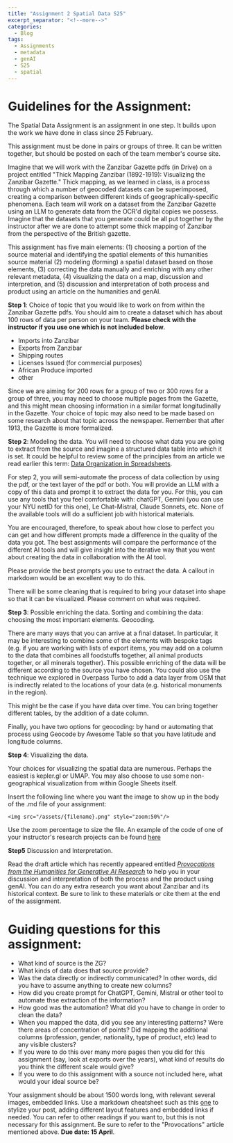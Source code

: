 ```yaml
---
title: "Assignment 2 Spatial Data S25"
excerpt_separator: "<!--more-->"
categories:
  - Blog
tags:
  - Assignments
  - metadata
  - genAI
  - S25 
  - spatial
---
```


# Guidelines for the Assignment: 

The Spatial Data Assignment is an assignment in one step. It builds upon the work we have done in class since 25 February. 

This assignment must be done in pairs or groups of three. It can be written together, but should be posted on each of the team member's course site. 

Imagine that we will work with the Zanzibar Gazette pdfs (in Drive) on a project entitled "Thick Mapping Zanzibar (1892-1919): Visualizing the Zanzibar Gazette." Thick mapping, as we learned in class, is a process through which a number of geocoded datasets can be superimposed, creating a comparison between different kinds of geographically-specific phenomena. Each team will work on a dataset from the Zanzibar Gazette using an LLM to generate data from the OCR'd digital copies we possess. Imagine that the datasets that you generate could be all put together by the instructor after we are done to attempt some thick mapping of Zanzibar from the perspective of the British gazette. 

This assignment has five main elements: (1) choosing a portion of the source material and identifying the spatial elements of this humanities source material (2) modeling (forming) a spatial dataset based on those elements, (3) correcting the data manually and enriching with any other relevant metadata, (4) visualizing the data on a map, discussion and interpretion, and (5) discussion and interpretation of both process and product using an article on the humanities and genAI.

**Step 1**: Choice of topic that you would like to work on from within the Zanzibar Gazette pdfs. You should aim to create a dataset which has about 100 rows of data per person on your team. **Please check with the instructor if you use one which is not included below**. 

- Imports into Zanzibar
- Exports from Zanzibar
- Shipping routes 
- Licenses Issued (for commercial purposes)
- African Produce imported
- other 

Since we are aiming for 200 rows for a group of two or 300 rows for a group of three, you may need to choose multiple pages from the Gazette, and this might mean choosing information in a similar format longitudinally in the Gazette. Your choice of topic may also need to be made based on some research about that topic across the newspaper. Remember that after 1913, the Gazette is more formalized. 

**Step 2**: Modeling the data. You will need to choose what data you are going to extract from the source and imagine a structured data table into which it is set. It could be helpful to review some of the principles from an article we read earlier this term: [Data Organization in Spreadsheets](https://doi.org/10.1080/00031305.2017.1375989).

For step 2, you will semi-automate the process of data collection by using the pdf, or the text layer of the pdf or both. You will provide an LLM with a copy of this data and prompt it to extract the data for you. For this, you can use any tools that you feel comfortable with: chatGPT, Gemini (you can use your NYU netID for this one), Le Chat-Mistral, Claude Sonnets, etc. None of the available tools will do a sufficient job with historical materials. 

You are encouraged, therefore, to speak about how close to perfect you can get and how different prompts made a difference in the quality of the data you got. The best assignments will compare the performance of the different AI tools and will give insight into the iterative way that you went about creating the data in collaboration with the AI tool.  

Please provide the best prompts you use to extract the data. A callout in markdown would be an excellent way to do this. 

There will be some cleaning that is required to bring your dataset into shape so that it can be visualized. Please comment on what was required. 

**Step 3**:  Possible enriching the data. Sorting and combining the data: choosing the most important elements. Geocoding. 

There are many ways that you can arrive at a final dataset. In particular, it may be interesting to combine some of the elements with bespoke tags (e.g. if you are working with lists of export items, you may add on a column to the data that combines all foodstuffs together, all animal products together, or all minerals together). This possible enriching of the data will be different according to the source you have chosen. You could also use the technique we explored in Overpass Turbo to add a data layer from OSM that is indirectly related to the locations of your data (e.g. historical monuments in the region). 

This might be the case if you have data over time. You can bring together different tables, by the addition of a date column. 

Finally, you have two options for geocoding: by hand or automating that process using Geocode by Awesome Table so that you have latitude and longitude columns. 

**Step 4**:  Visualizing the data.  

Your choices for visualizing the spatial data are numerous. Perhaps the easiest is kepler.gl or UMAP. You may also choose to use some non-geographical visualization from within Google Sheets itself. 

Insert the following line where you want the image to show up in the body of the .md file of your assignment:

`<img src="/assets/{filename}.png" style="zoom:50%"/>`

Use the zoom percentage to size the file. An example of the code of one of your instructor's research projects can be found [here](https://raw.githubusercontent.com/parisbible/parisbible.github.io/main/_posts/2022-10-31-bible-hunting-Italy.md)

**Step5** Discussion and Interpretation.

Read the draft article which has recently appeared entitled *[Provocations from the Humanities for Generative AI Research](https://arxiv.org/abs/2502.19190)* to help you in your discussion and interpretation of both the process and the product using genAI. You can do any extra research you want about Zanzibar and its historical context. Be sure to link to these materials or cite them at the end of the assignment.   

# Guiding questions for this assignment:

- What kind of source is the ZG? 
- What kinds of data does that source provide? 
- Was the data directly or indirectly communicated? In other words, did you have to assume anything to create new columns? 
- How did you create prompt for ChatGPT, Gemini, Mistral or other tool to automate thse extraction of the information? 
- How good was the automation? What did you have to change in order to clean the data? 
- When you mapped the data, did you see any interesting patterns? Were there areas of concentration of points? Did mapping the additional columns (profession, gender, nationality, type of product, etc) lead to any visible clusters?
- If you were to do this over many more pages then you did for this assignment (say, look at exports over the years), what kind of results do you think the different scale would give?
- If you were to do this assignment with a source not included here, what would your ideal source be?  


Your assignment should be about 1500 words long, with relevant several images, embedded links. Use a markdown cheatsheet such as this [one](https://www.markdownguide.org/cheat-sheet) to stylize your post, adding different layout features and embedded links if needed. You can refer to other readings if you want to, but this is not necessary for this assignment. Be sure to refer to the "Provocations" article mentioned above. **Due date: 15 April**.
